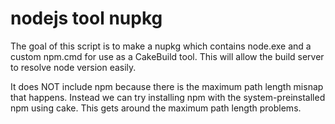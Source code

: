 # nodejs tool nupkg

The goal of this script is to make a nupkg which contains node.exe and a custom npm.cmd for use as a CakeBuild tool. This will allow the build server to resolve node version easily.

It does NOT include npm because there is the maximum path length misnap that happens. Instead we can try installing npm with the system-preinstalled npm using cake.  This gets around the maximum path length problems.